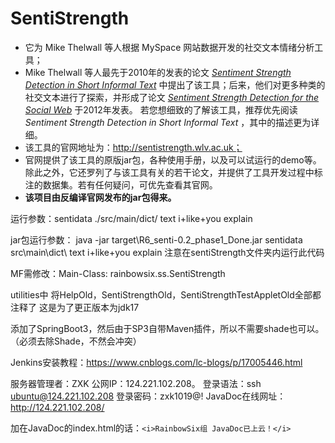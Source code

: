 # SentiStrength<br />

* 它为 Mike Thelwall 等人根据 MySpace 网站数据开发的社交文本情绪分析工具；<br>
* Mike Thelwall 等人最先于2010年的发表的论文 [*Sentiment Strength Detection in Short Informal Text*](https://doi.org/10.1002/asi.21416)
  中提出了该工具；后来，他们对更多种类的社交文本进行了探索，并形成了论文 [*Sentiment Strength Detection for the Social Web*](https://doi.org/10.1002/asi.21662) 于2012年发表。
  若您想细致的了解该工具，推荐优先阅读 *Sentiment Strength Detection in Short Informal Text* ，其中的描述更为详细。
* 该工具的官网地址为：http://sentistrength.wlv.ac.uk；<br>
* 官网提供了该工具的原版jar包，各种使用手册，以及可以试运行的demo等。除此之外，它还罗列了与该工具有关的若干论文，并提供了工具开发过程中标注的数据集。若有任何疑问，可优先查看其官网。<br>
* **该项目由反编译官网发布的jar包得来。**


运行参数：sentidata ./src/main/dict/ text i+like+you explain

jar包运行参数： java -jar target\R6_senti-0.2_phase1_Done.jar sentidata src\main\dict\ text i+like+you explain
注意在sentiStrength文件夹内运行此代码

MF需修改：Main-Class: rainbowsix.ss.SentiStrength

utilities中 将HelpOld，SentiStrengthOld，SentiStrengthTestAppletOld全部都注释了
这是为了更正版本为jdk17

添加了SpringBoot3，然后由于SP3自带Maven插件，所以不需要shade也可以。（必须去除Shade，不然会冲突）

Jenkins安装教程：https://www.cnblogs.com/lc-blogs/p/17005446.html

服务器管理者：ZXK
公网IP：124.221.102.208。
登录语法：ssh ubuntu@124.221.102.208
登录密码：zxk1019@!
JavaDoc在线网址：http://124.221.102.208/

加在JavaDoc的index.html的话：`<i>RainbowSix组 JavaDoc已上云！</i>`